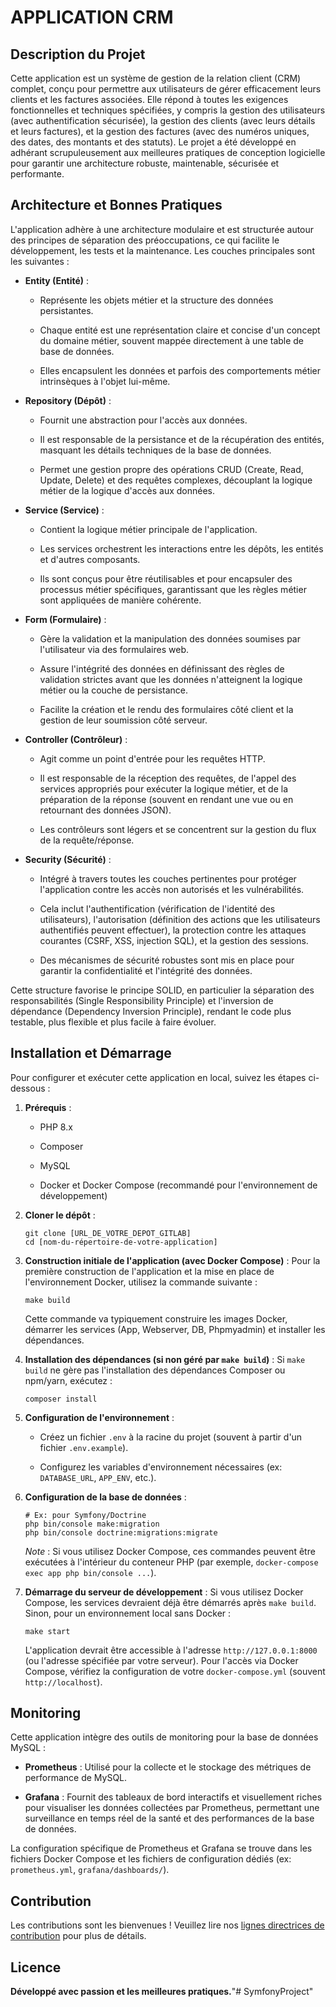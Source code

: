 # APPLICATION CRM

## Description du Projet

Cette application est un système de gestion de la relation client (CRM) complet, conçu pour permettre aux utilisateurs de gérer efficacement leurs clients et les factures associées. Elle répond à toutes les exigences fonctionnelles et techniques spécifiées, y compris la gestion des utilisateurs (avec authentification sécurisée), la gestion des clients (avec leurs détails et leurs factures), et la gestion des factures (avec des numéros uniques, des dates, des montants et des statuts). Le projet a été développé en adhérant scrupuleusement aux meilleures pratiques de conception logicielle pour garantir une architecture robuste, maintenable, sécurisée et performante.

## Architecture et Bonnes Pratiques

L'application adhère à une architecture modulaire et est structurée autour des principes de séparation des préoccupations, ce qui facilite le développement, les tests et la maintenance. Les couches principales sont les suivantes :

- **Entity (Entité)** :
    
    - Représente les objets métier et la structure des données persistantes.
        
    - Chaque entité est une représentation claire et concise d'un concept du domaine métier, souvent mappée directement à une table de base de données.
        
    - Elles encapsulent les données et parfois des comportements métier intrinsèques à l'objet lui-même.
        
- **Repository (Dépôt)** :
    
    - Fournit une abstraction pour l'accès aux données.
        
    - Il est responsable de la persistance et de la récupération des entités, masquant les détails techniques de la base de données.
        
    - Permet une gestion propre des opérations CRUD (Create, Read, Update, Delete) et des requêtes complexes, découplant la logique métier de la logique d'accès aux données.
        
- **Service (Service)** :
    
    - Contient la logique métier principale de l'application.
        
    - Les services orchestrent les interactions entre les dépôts, les entités et d'autres composants.
        
    - Ils sont conçus pour être réutilisables et pour encapsuler des processus métier spécifiques, garantissant que les règles métier sont appliquées de manière cohérente.
        
- **Form (Formulaire)** :
    
    - Gère la validation et la manipulation des données soumises par l'utilisateur via des formulaires web.
        
    - Assure l'intégrité des données en définissant des règles de validation strictes avant que les données n'atteignent la logique métier ou la couche de persistance.
        
    - Facilite la création et le rendu des formulaires côté client et la gestion de leur soumission côté serveur.
        
- **Controller (Contrôleur)** :
    
    - Agit comme un point d'entrée pour les requêtes HTTP.
        
    - Il est responsable de la réception des requêtes, de l'appel des services appropriés pour exécuter la logique métier, et de la préparation de la réponse (souvent en rendant une vue ou en retournant des données JSON).
        
    - Les contrôleurs sont légers et se concentrent sur la gestion du flux de la requête/réponse.
        
- **Security (Sécurité)** :
    
    - Intégré à travers toutes les couches pertinentes pour protéger l'application contre les accès non autorisés et les vulnérabilités.
        
    - Cela inclut l'authentification (vérification de l'identité des utilisateurs), l'autorisation (définition des actions que les utilisateurs authentifiés peuvent effectuer), la protection contre les attaques courantes (CSRF, XSS, injection SQL), et la gestion des sessions.
        
    - Des mécanismes de sécurité robustes sont mis en place pour garantir la confidentialité et l'intégrité des données.
        

Cette structure favorise le principe SOLID, en particulier la séparation des responsabilités (Single Responsibility Principle) et l'inversion de dépendance (Dependency Inversion Principle), rendant le code plus testable, plus flexible et plus facile à faire évoluer.

## Installation et Démarrage

Pour configurer et exécuter cette application en local, suivez les étapes ci-dessous :

1. **Prérequis** :
    
    - PHP 8.x
        
    - Composer
        
    - MySQL
        
    - Docker et Docker Compose (recommandé pour l'environnement de développement)
        
2. **Cloner le dépôt** :
    
    ```
    git clone [URL_DE_VOTRE_DEPOT_GITLAB]
    cd [nom-du-répertoire-de-votre-application]
    ```
    
3. **Construction initiale de l'application (avec Docker Compose)** : Pour la première construction de l'application et la mise en place de l'environnement Docker, utilisez la commande suivante :
    
    ```
    make build
    ```
    
    Cette commande va typiquement construire les images Docker, démarrer les services (App, Webserver, DB, Phpmyadmin) et installer les dépendances.
    
4. **Installation des dépendances (si non géré par `make build`)** : Si `make build` ne gère pas l'installation des dépendances Composer ou npm/yarn, exécutez :
    
    ```
    composer install
    ```
    
5. **Configuration de l'environnement** :
    
    - Créez un fichier `.env` à la racine du projet (souvent à partir d'un fichier `.env.example`).
        
    - Configurez les variables d'environnement nécessaires (ex: `DATABASE_URL`, `APP_ENV`, etc.).
        
6. **Configuration de la base de données** :
    
    ```
    # Ex: pour Symfony/Doctrine
    php bin/console make:migration
    php bin/console doctrine:migrations:migrate
    ```
    
    _Note_ : Si vous utilisez Docker Compose, ces commandes peuvent être exécutées à l'intérieur du conteneur PHP (par exemple, `docker-compose exec app php bin/console ...`).
    
7. **Démarrage du serveur de développement** : Si vous utilisez Docker Compose, les services devraient déjà être démarrés après `make build`. Sinon, pour un environnement local sans Docker :
    
    ```
    make start
    ```
    
    L'application devrait être accessible à l'adresse `http://127.0.0.1:8000` (ou l'adresse spécifiée par votre serveur). Pour l'accès via Docker Compose, vérifiez la configuration de votre `docker-compose.yml` (souvent `http://localhost`).
    

## Monitoring

Cette application intègre des outils de monitoring pour la base de données MySQL :

- **Prometheus** : Utilisé pour la collecte et le stockage des métriques de performance de MySQL.
    
- **Grafana** : Fournit des tableaux de bord interactifs et visuellement riches pour visualiser les données collectées par Prometheus, permettant une surveillance en temps réel de la santé et des performances de la base de données.
    

La configuration spécifique de Prometheus et Grafana se trouve dans les fichiers Docker Compose et les fichiers de configuration dédiés (ex: `prometheus.yml`, `grafana/dashboards/`).

## Contribution

Les contributions sont les bienvenues ! Veuillez lire nos [lignes directrices de contribution](LIEN_VERS_CONTRIBUTING.md "null") pour plus de détails.

## Licence

**Développé avec passion et les meilleures pratiques.**"# SymfonyProject" 
